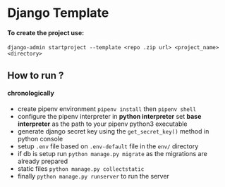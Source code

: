 # Django Template 
#### To create the project use:
`django-admin startproject --template <repo .zip url> <project_name> <directory>`
## How to run ?
#### chronologically
- create pipenv environment `pipenv install` then `pipenv shell`
- configure the pipenv interpreter 
  in **python interpreter** set **base interpreter** 
  as the path to your pipenv python3 executable
- generate django secret key using the `get_secret_key()` method in python console
- setup `.env` file based on `.env-default` file in the `env/` directory
- if db is setup run `python manage.py migrate` as the migrations are already prepared
- static files  `python manage.py collectstatic`
- finally `python manage.py runserver` to run the server